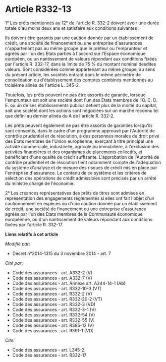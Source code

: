 # Article R332-13

1° Les prêts mentionnés au 12° de l'article R. 332-2 doivent avoir une durée totale d'au moins deux ans et satisfaire aux
conditions suivantes : 

Ils doivent être garantis par une caution donnée par un établissement de crédit, une société de financement  ou une
entreprise d'assurances n'appartenant pas au même groupe que le prêteur ou l'emprunteur et agréés par l'un des Etats parties
à l'accord sur l'Espace économique européen, ou un nantissement de valeurs répondant aux conditions fixées par l'article R.
332-17, dans la limite de 75 % du montant nominal desdites valeurs. Sont considérées comme appartenant au même groupe, au
sens du présent article, les sociétés entrant dans le même périmètre de consolidation ou d'établissement des comptes combinés
mentionnés au troisième alinéa de l'article L. 345-2. 

Toutefois, les prêts peuvent ne pas être assortis de garantie, lorsque l'emprunteur est soit une société dont l'un des Etats
membres de l'O. C. D. E. ou un de ses établissements publics détient plus de la moitié du capital, soit une société dont les
actions sont négociées sur un marché reconnu tel que défini au dernier alinéa du A de l'article R. 332-2. 

Les prêts peuvent également ne pas être assortis de garanties lorsqu'ils sont consentis, dans le cadre d'un programme
approuvé par l'Autorité de contrôle prudentiel et de résolution, à des personnes morales de droit privé des Etats membres de
l'Union européenne, exerçant à titre principal une activité commerciale, industrielle, agricole ou immobilière, à l'exclusion
des activités financières et des organismes de placements collectifs, et bénéficiant d'une qualité de crédit suffisante.
L'approbation de l'Autorité de contrôle prudentiel et de résolution tient notamment compte de l'adéquation du système
d'analyse et de mesure des risques de crédit mis en place par l'entreprise d'assurance. Le contenu de ce système et les
critères de sélection des opérations de crédit admissibles sont précisés par un arrêté du ministre chargé de l'économie. 

2° Les créances représentatives des prêts de titres sont admises en représentation des engagements réglementés si elles ont
fait l'objet d'un cautionnement en espèces ou d'une caution donnée par un établissement de crédit, une société de financement
ou une entreprise d'assurance agréés par l'un des Etats membres de la Communauté économique européenne, ou d'un nantissement
de valeurs répondant aux conditions fixées par l'article R. 332-17.

**Liens relatifs à cet article**

_Modifié par_:

  - Décret n°2014-1315 du 3 novembre 2014 - art. 7

_Cité par_:

  - Code des assurances - art. A332-2 (V)
  - Code des assurances - art. A332-7 (V)
  - Code des assurances - art. Annexe art. A344-14-1 (Ab)
  - Code des assurances - art. R332-10-3 (VT)
  - Code des assurances - art. R332-2 (V)
  - Code des assurances - art. R332-20-2 (VT)
  - Code des assurances - art. R332-3 (VD)
  - Code des assurances - art. R332-3-1 (V)
  - Code des assurances - art. R332-54 (V)
  - Code des assurances - art. R332-55 (V)
  - Code des assurances - art. R385-12 (V)
  - Code des assurances - art. R391-1 (VD)

_Cite_:

  - Code des assurances - art. L345-2
  - Code des assurances - art. R332-17
